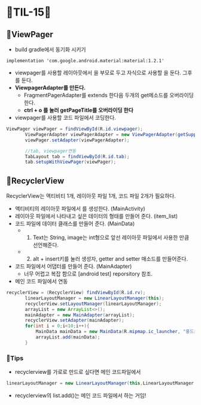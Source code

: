 # 🐬TIL-15🐬

## 🐶ViewPager
- build gradle에서 동기화 시키기
```
implementation 'com.google.android.material:material:1.2.1'
``` 
- viewpager를 사용할 레이아웃에서 <Tablayout>을 부모로 두고 자식으로 사용할 <TabItem>을 둔다. 그후 <viewPager>를 둔다.
- __ViewpagerAdapter를 만든다.__ 
  - FragmentPagerAdapter를 extends 한다음 두개의 get메소드를 오버라이딩한다.
  - __ctrl + o 를 눌러 getPageTitle를 오버라이딩 한다__
- viewpager를 사용할 코드 파일에서 코딩한다.
 ```java
 ViewPager viewPager = findViewById(R.id.viewpager);
        ViewPagerAdapter viewPagerAdapter = new ViewPagerAdapter(getSupportFragmentManager());
        viewPager.setAdapter(viewPagerAdapter);

        //tab, viewpager연동
        TabLayout tab = findViewById(R.id.tab);
        tab.setupWithViewPager(viewPager);
 ```
 

 ## 🐰RecyclerView
 RecyclerView는 액티비티 1개, 레이아웃 파일 1개, 코드 파일 2개가 필요하다.
 - 액티비티의 레이아웃 파일에서 <RecyclerView>를 생성한다.   (MainActivity)
 - 레이아웃 파일에서 나타내고 싶은 데이터의 형태를 만들어 준다. (item_list)
 - 코드 파일에 데이터 클래스를 만들어 준다. (MainData)
    - 1. Text는 String, image는 int형으로 앞선 레이아웃 파일에서 사용한 만큼 선언해준다.
    - 2. alt + insert키를 눌러 생성자, getter and setter 매소드를 만들어준다.
 - 코드 파일에서 어댑터를 만들어 준다. (MainAdapter)
    - 너무 어렵고 복잡 함으로 [android test] reporsitory 참조.
 - 메인 코드 파일에서 연동
 ```java
 recyclerView = (RecyclerView) findViewById(R.id.rv);
        linearLayoutManager = new LinearLayoutManager(this);
        recyclerView.setLayoutManager(linearLayoutManager);
        arrayList = new ArrayList<>();
        mainAdapter = new MainAdapter(arrayList);
        recyclerView.setAdapter(mainAdapter);
        for(int i = 0;i<10;i++){
            MainData mainData = new MainData(R.mipmap.ic_launcher, "홍드로이드", "리사이클러뷰"+i);
            arrayList.add(mainData);
        }
```


### 🐯Tips
- recyclerview를 가로로 만드로 싶다면 메인 코드파일에서
```java
linearLayoutManager = new LinearLayoutManager(this,LinearLayoutManager.HORIZONTAL,false);
```
- recyclerview의 list.add()는 메인 코드 파일에서 하는 거임!
